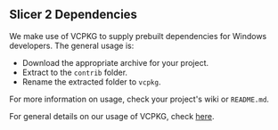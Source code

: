 ## Slicer 2 Dependencies
We make use of VCPKG to supply prebuilt dependencies for Windows developers. The general usage is:
- Download the appropriate archive for your project.
- Extract to the `contrib` folder.
- Rename the extracted folder to `vcpkg`.

For more information on usage, check your project's wiki or `README.md`.

For general details on our usage of VCPKG, check [here](https://github.com/mdfbaam/slicer2view/wiki/VCPKG).
